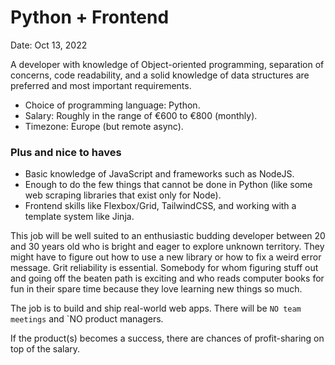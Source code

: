 # Python + Frontend

Date: Oct 13, 2022

A developer with knowledge of Object-oriented programming, separation of concerns, code readability, and a solid knowledge of data structures are preferred and most important requirements.

- Choice of programming language: Python.
- Salary: Roughly in the range of €600 to €800 (monthly).
- Timezone: Europe (but remote async).

### Plus and nice to haves

- Basic knowledge of JavaScript and frameworks such as NodeJS.
- Enough to do the few things that cannot be done in Python (like some web scraping libraries that exist only for Node).
- Frontend skills like Flexbox/Grid, TailwindCSS, and working with a template system like Jinja.

This job will be well suited to an enthusiastic budding developer between 20 and 30 years old who is bright and eager to explore unknown territory. They might have to figure out how to use a new library or how to fix a weird error message. Grit reliability is essential. Somebody for whom figuring stuff out and going off the beaten path is exciting and who reads computer books for fun in their spare time because they love learning new things so much.

The job is to build and ship real-world web apps. There will be `NO team meetings` and `NO product managers.

If the product(s) becomes a success, there are chances of profit-sharing on top of the salary.